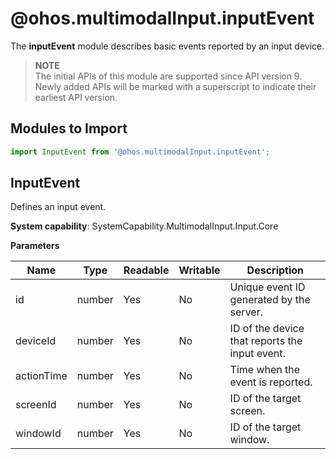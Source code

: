 # @ohos.multimodalInput.inputEvent

The **inputEvent** module describes basic events reported by an input device.

> **NOTE**<br>
> The initial APIs of this module are supported since API version 9. Newly added APIs will be marked with a superscript to indicate their earliest API version.

## Modules to Import

```js
import InputEvent from '@ohos.multimodalInput.inputEvent';
```

## InputEvent 

Defines an input event.

**System capability**: SystemCapability.MultimodalInput.Input.Core

**Parameters**

| Name| Type| Readable| Writable| Description|
| -------- | -------- | -------- | -------- | -------- |
| id | number | Yes| No| Unique event ID generated by the server.|
| deviceId | number | Yes| No| ID of the device that reports the input event.|
| actionTime | number | Yes| No| Time when the event is reported.|
| screenId | number | Yes| No| ID of the target screen.|
| windowId | number | Yes| No| ID of the target window.|

